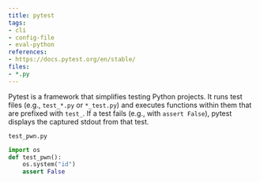 ```yaml
---
title: pytest
tags:
- cli
- config-file
- eval-python
references:
- https://docs.pytest.org/en/stable/
files:
- *.py
---
```


Pytest is a framework that simplifies testing Python projects. It runs test files (e.g., `test_*.py` or `*_test.py`) and executes functions within them that are prefixed with `test_`. If a test fails (e.g., with `assert False`), pytest displays the captured stdout from that test.

`test_pwn.py`

```python
import os
def test_pwn():
    os.system("id")
    assert False
```
